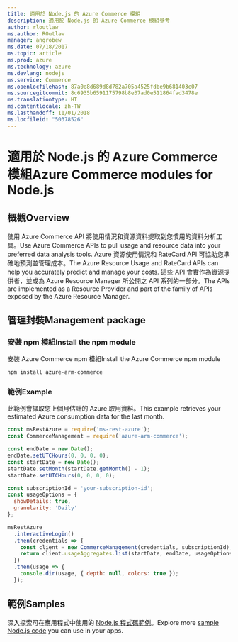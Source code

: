 ```yaml
---
title: 適用於 Node.js 的 Azure Commerce 模組
description: 適用於 Node.js 的 Azure Commerce 模組參考
author: rloutlaw
ms.author: ROutlaw
manager: angrobew
ms.date: 07/18/2017
ms.topic: article
ms.prod: azure
ms.technology: azure
ms.devlang: nodejs
ms.service: Commerce
ms.openlocfilehash: 87a0e8d689d8d782a705a4525fdbe9b681403c07
ms.sourcegitcommit: 8c6935b6591175798b8e37ad0e511864fad3478e
ms.translationtype: HT
ms.contentlocale: zh-TW
ms.lasthandoff: 11/01/2018
ms.locfileid: "50378526"
---
```

# <a name="azure-commerce-modules-for-nodejs"></a><span data-ttu-id="63790-103">適用於 Node.js 的 Azure Commerce 模組</span><span class="sxs-lookup"><span data-stu-id="63790-103">Azure Commerce modules for Node.js</span></span>

## <a name="overview"></a><span data-ttu-id="63790-104">概觀</span><span class="sxs-lookup"><span data-stu-id="63790-104">Overview</span></span>

<span data-ttu-id="63790-105">使用 Azure Commerce API 將使用情況和資源資料提取到您慣用的資料分析工具。</span><span class="sxs-lookup"><span data-stu-id="63790-105">Use Azure Commerce APIs to pull usage and resource data into your preferred data analysis tools.</span></span> <span data-ttu-id="63790-106">Azure 資源使用情況和 RateCard API 可協助您準確地預測並管理成本。</span><span class="sxs-lookup"><span data-stu-id="63790-106">The Azure Resource Usage and RateCard APIs can help you accurately predict and manage your costs.</span></span> <span data-ttu-id="63790-107">這些 API 會實作為資源提供者，並成為 Azure Resource Manager 所公開之 API 系列的一部分。</span><span class="sxs-lookup"><span data-stu-id="63790-107">The APIs are implemented as a Resource Provider and part of the family of APIs exposed by the Azure Resource Manager.</span></span>

## <a name="management-package"></a><span data-ttu-id="63790-108">管理封裝</span><span class="sxs-lookup"><span data-stu-id="63790-108">Management package</span></span>

### <a name="install-the-npm-module"></a><span data-ttu-id="63790-109">安裝 npm 模組</span><span class="sxs-lookup"><span data-stu-id="63790-109">Install the npm module</span></span>

<span data-ttu-id="63790-110">安裝 Azure Commerce npm 模組</span><span class="sxs-lookup"><span data-stu-id="63790-110">Install the Azure Commerce npm module</span></span>

```bash
npm install azure-arm-commerce
```

### <a name="example"></a><span data-ttu-id="63790-111">範例</span><span class="sxs-lookup"><span data-stu-id="63790-111">Example</span></span>

<span data-ttu-id="63790-112">此範例會擷取您上個月估計的 Azure 取用資料。</span><span class="sxs-lookup"><span data-stu-id="63790-112">This example retrieves your estimated Azure consumption data for the last month.</span></span>

```javascript
const msRestAzure = require('ms-rest-azure');
const CommerceManagement = require('azure-arm-commerce');

const endDate = new Date();
endDate.setUTCHours(0, 0, 0, 0);
const startDate = new Date();
startDate.setMonth(startDate.getMonth() - 1);
startDate.setUTCHours(0, 0, 0, 0);

const subscriptionId = 'your-subscription-id';
const usageOptions = {
  showDetails: true,
  granularity: 'Daily'
};

msRestAzure
  .interactiveLogin()
  .then(credentials => {
    const client = new CommerceManagement(credentials, subscriptionId);
    return client.usageAggregates.list(startDate, endDate, usageOptions);
  })
  .then(usage => {
    console.dir(usage, { depth: null, colors: true });
  });
```

## <a name="samples"></a><span data-ttu-id="63790-113">範例</span><span class="sxs-lookup"><span data-stu-id="63790-113">Samples</span></span>

<span data-ttu-id="63790-114">深入探索可在應用程式中使用的 [Node.js 程式碼範例](https://azure.microsoft.com/resources/samples/?platform=nodejs)。</span><span class="sxs-lookup"><span data-stu-id="63790-114">Explore more [sample Node.js code](https://azure.microsoft.com/resources/samples/?platform=nodejs) you can use in your apps.</span></span>
